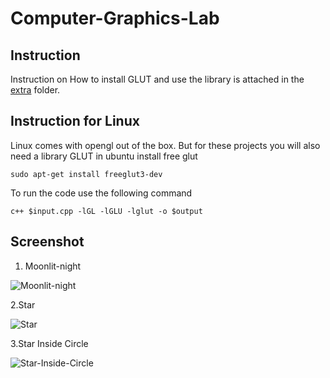 # Computer-Graphics-Lab

## Instruction
Instruction on How to install GLUT and use the library is attached in the [extra](extra/instruction.docx) folder.

## Instruction for Linux
Linux comes with opengl out of the box. But for these projects you will also need a library GLUT in ubuntu install free glut

```sudo apt-get install freeglut3-dev```

To run the code use the following command

```c++ $input.cpp -lGL -lGLU -lglut -o $output```

## Screenshot

1. Moonlit-night

![Moonlit-night](https://github.com/Rafatlne/Computer-Graphics-Lab/blob/master/moonlit-night/moonlit-night.PNG)

2.Star

![Star](https://github.com/Rafatlne/Computer-Graphics-Lab/blob/master/Star/Star.PNG)

3.Star Inside Circle

![Star-Inside-Circle](https://github.com/Rafatlne/Computer-Graphics-Lab/blob/master/Star-Inside-Circle/Star-inside-circle.PNG)